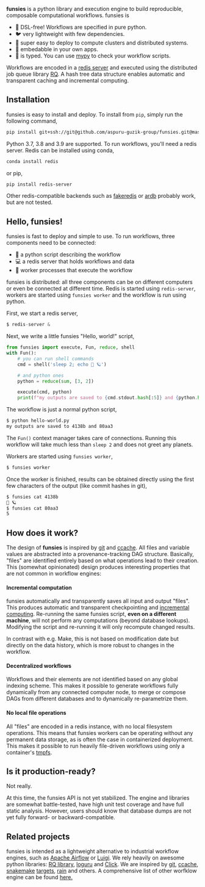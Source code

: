 **funsies** is a python library and execution engine to build reproducible,
composable computational workflows. funsies is
- 🐍 DSL-free! Workflows are specified in pure python.
- 🐦 very lightweight with few dependencies.
- 🚀 super easy to deploy to compute clusters and distributed systems.
- 🔧 embedabble in your own apps.
- 📏 is typed. You can use [mypy](http://mypy-lang.org/) to check your workflow scripts.

Workflows are encoded in a [redis server](https://redis.io/) and executed
using the distributed job queue library [RQ](https://python-rq.org/). A hash
tree data structure enables automatic and transparent caching and incremental
computing.

## Installation
funsies is easy to install and deploy. To install from `pip`, simply run the
following command, 
```bash
pip install git+ssh://git@github.com/aspuru-guzik-group/funsies.git@master
```
Python 3.7, 3.8 and 3.9 are supported. To run workflows, you'll need a redis
server. Redis can be installed using conda,
```bash
conda install redis
```
or pip,
```bash
pip install redis-server
```
Other redis-compatible backends such as
[fakeredis](https://pypi.org/project/fakeredis/) or
[ardb](https://github.com/yinqiwen/ardb) probably work, but are not tested.

## Hello, funsies!
funsies is fast to deploy and simple to use. To run workflows, three
components need to be connected:

- 📜 a python script describing the workflow
- 💻 a redis server that holds workflows and data
- 👷 worker processes that execute the workflow

funsies is distributed: all three components can be on different computers or
even be connected at different time. Redis is started using `redis-server`,
workers are started using `funsies worker` and the workflow is run using
python.

First, we start a redis server,
```python
$ redis-server &
```
Next, we write a little funsies "Hello, world!" script,
```python
from funsies import execute, Fun, reduce, shell
with Fun():
    # you can run shell commands
    cmd = shell('sleep 2; echo 👋 🪐')

    # and python ones
    python = reduce(sum, [3, 2])

    execute(cmd, python)
    print(f"my outputs are saved to {cmd.stdout.hash[:5]} and {python.hash[:5]}")
```
The workflow is just a normal python script,
```bash
$ python hello-world.py
my outputs are saved to 4138b and 80aa3
```
The `Fun()` context manager takes care of connections. Running this workflow
will take much less than `sleep 2` and does not greet any planets.

Workers are started using `funsies worker`,
```bash
$ funsies worker
```
Once the worker is finished, results can be obtained directly using the first
few characters of the output (like commit hashes in git),
```bash
$ funsies cat 4138b
👋 🪐
$ funsies cat 80aa3
5
```

## How does it work?

The design of **funsies** is inspired by
[git](https://git-scm.com/book/en/v2/Git-Internals-Git-Objects) and
[ccache](https://ccache.dev/). All files and variable values are abstracted
into a provenance-tracking DAG structure. Basically, "files" are identified
entirely based on what operations lead to their creation. This (somewhat
opinionated) design produces interesting properties that are not common in
workflow engines:

#### Incremental computation

funsies automatically and transparently saves all input and output "files".
This produces automatic and transparent checkpointing and [incremental
computing](https://en.wikipedia.org/wiki/Incremental_computing). Re-running
the same funsies script, **even on a different machine**, will not perform any
computations (beyond database lookups). Modifying the script and re-running it
will only recompute changed results. 

In contrast with e.g. Make, this is not based on modification date but
directly on the data history, which is more robust to changes in the workflow.

#### Decentralized workflows

Workflows and their elements are not identified based on any global indexing
scheme. This makes it possible to generate workflows fully dynamically from
any connected computer node, to merge or compose DAGs from different databases
and to dynamically re-parametrize them.

#### No local file operations

All "files" are encoded in a redis instance, with no local filesystem
operations. This means that funsies workers can be operating without any
permanent data storage, as is often the case in containerized deployment.
This makes it possible to run heavily file-driven workflows using only a
container's [tmpfs](https://docs.docker.com/storage/tmpfs/).

## Is it production-ready?

Not really.

At this time, the funsies API is not yet stabilized. The engine and libraries
are somewhat battle-tested, have high unit test coverage and have full static
analysis. However, users should know that database dumps are not yet fully
forward- or backward-compatible.

## Related projects
funsies is intended as a lightweight alternative to industrial workflow
engines, such as [Apache Airflow](https://airflow.apache.org/) or
[Luigi](https://github.com/spotify/luigi). We rely heavily on awesome python
libraries: [RQ library](https://github.com/rq/rq),
[loguru](https://github.com/Delgan/loguru) and
[Click](https://click.palletsprojects.com/). We are inspired by
[git](https://git-scm.com/book/en/v2/Git-Internals-Git-Objects),
[ccache](https://ccache.dev/),
[snakemake](https://snakemake.readthedocs.io/en/stable/)
[targets](https://github.com/ropensci/targets),
[rain](https://github.com/substantic/rain) and others. A comprehensive list of
other worfklow engine can be found
[here.](https://github.com/pditommaso/awesome-pipeline)
